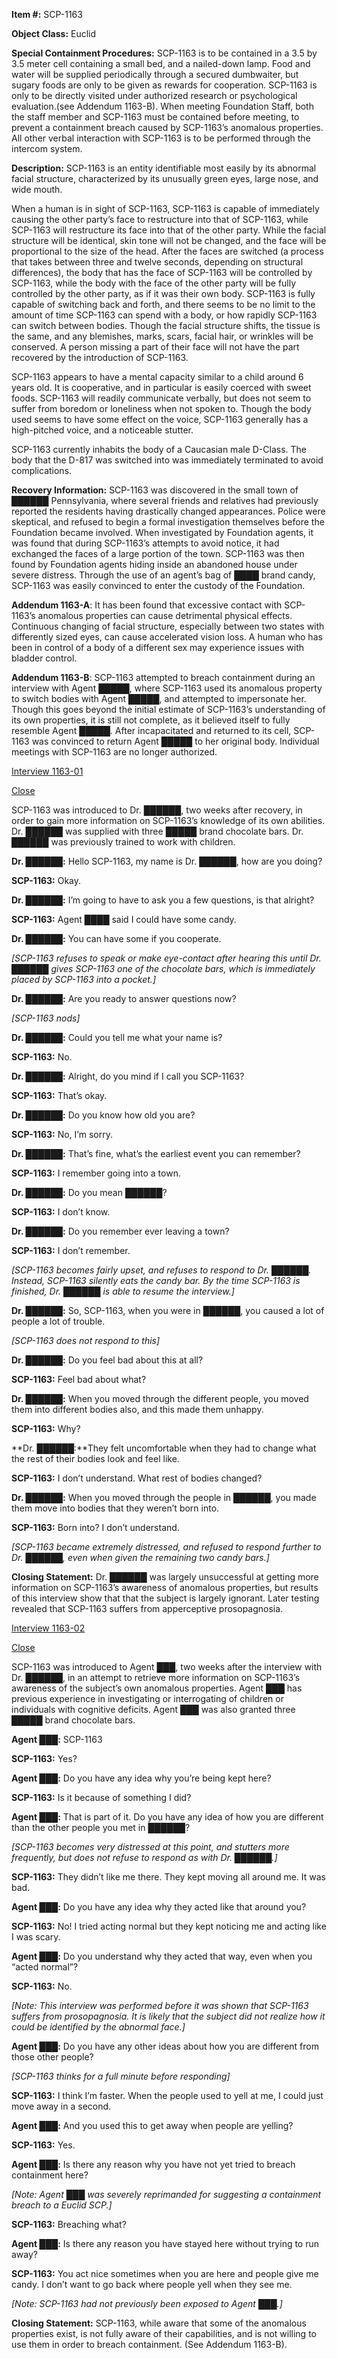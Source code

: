 **Item #:** SCP-1163

**Object Class:** Euclid

**Special Containment Procedures:** SCP-1163 is to be contained in a 3.5 by 3.5 meter cell containing a small bed, and a nailed-down lamp. Food and water will be supplied periodically through a secured dumbwaiter, but sugary foods are only to be given as rewards for cooperation. SCP-1163 is only to be directly visited under authorized research or psychological evaluation.(see Addendum 1163-B). When meeting Foundation Staff, both the staff member and SCP-1163 must be contained before meeting, to prevent a containment breach caused by SCP-1163’s anomalous properties. All other verbal interaction with SCP-1163 is to be performed through the intercom system.

**Description:** SCP-1163 is an entity identifiable most easily by its abnormal facial structure, characterized by its unusually green eyes, large nose, and wide mouth.

When a human is in sight of SCP-1163, SCP-1163 is capable of immediately causing the other party’s face to restructure into that of SCP-1163, while SCP-1163 will restructure its face into that of the other party. While the facial structure will be identical, skin tone will not be changed, and the face will be proportional to the size of the head. After the faces are switched (a process that takes between three and twelve seconds, depending on structural differences), the body that has the face of SCP-1163 will be controlled by SCP-1163, while the body with the face of the other party will be fully controlled by the other party, as if it was their own body. SCP-1163 is fully capable of switching back and forth, and there seems to be no limit to the amount of time SCP-1163 can spend with a body, or how rapidly SCP-1163 can switch between bodies. Though the facial structure shifts, the tissue is the same, and any blemishes, marks, scars, facial hair, or wrinkles will be conserved. A person missing a part of their face will not have the part recovered by the introduction of SCP-1163.

SCP-1163 appears to have a mental capacity similar to a child around 6 years old. It is cooperative, and in particular is easily coerced with sweet foods. SCP-1163 will readily communicate verbally, but does not seem to suffer from boredom or loneliness when not spoken to. Though the body used seems to have some effect on the voice, SCP-1163 generally has a high-pitched voice, and a noticeable stutter.

SCP-1163 currently inhabits the body of a Caucasian male D-Class. The body that the D-817 was switched into was immediately terminated to avoid complications.

**Recovery Information:** SCP-1163 was discovered in the small town of ██████ Pennsylvania, where several friends and relatives had previously reported the residents having drastically changed appearances. Police were skeptical, and refused to begin a formal investigation themselves before the Foundation became involved. When investigated by Foundation agents, it was found that during SCP-1163’s attempts to avoid notice, it had exchanged the faces of a large portion of the town. SCP-1163 was then found by Foundation agents hiding inside an abandoned house under severe distress. Through the use of an agent’s bag of ████ brand candy, SCP-1163 was easily convinced to enter the custody of the Foundation.

**Addendum 1163-A**: It has been found that excessive contact with SCP-1163’s anomalous properties can cause detrimental physical effects. Continuous changing of facial structure, especially between two states with differently sized eyes, can cause accelerated vision loss. A human who has been in control of a body of a different sex may experience issues with bladder control.

**Addendum 1163-B**: SCP-1163 attempted to breach containment during an interview with Agent █████, where SCP-1163 used its anomalous property to switch bodies with Agent █████, and attempted to impersonate her. Though this goes beyond the initial estimate of SCP-1163’s understanding of its own properties, it is still not complete, as it believed itself to fully resemble Agent █████. After incapacitated and returned to its cell, SCP-1163 was convinced to return Agent █████ to her original body. Individual meetings with SCP-1163 are no longer authorized.

[Interview 1163-01](javascript:;)

[Close](javascript:;)

SCP-1163 was introduced to Dr. ██████, two weeks after recovery, in order to gain more information on SCP-1163’s knowledge of its own abilities. Dr. ██████ was supplied with three █████ brand chocolate bars. Dr. ██████ was previously trained to work with children.

**<Begin Log>**

**Dr. ██████:** Hello SCP-1163, my name is Dr. ██████, how are you doing?

**SCP-1163:** Okay.

**Dr. ██████:** I’m going to have to ask you a few questions, is that alright?

**SCP-1163:** Agent ████ said I could have some candy.

**Dr. ██████:** You can have some if you cooperate.

_\[SCP-1163 refuses to speak or make eye-contact after hearing this until Dr. ██████ gives SCP-1163 one of the chocolate bars, which is immediately placed by SCP-1163 into a pocket.\]_

**Dr. ██████:** Are you ready to answer questions now?

_\[SCP-1163 nods\]_

**Dr. ██████:** Could you tell me what your name is?

**SCP-1163:** No.

**Dr. ██████:** Alright, do you mind if I call you SCP-1163?

**SCP-1163:** That’s okay.

**Dr. ██████:** Do you know how old you are?

**SCP-1163:** No, I’m sorry.

**Dr. ██████:** That’s fine, what’s the earliest event you can remember?

**SCP-1163:** I remember going into a town.

**Dr. ██████:** Do you mean ██████?

**SCP-1163:** I don’t know.

**Dr. ██████:** Do you remember ever leaving a town?

**SCP-1163:** I don’t remember.

_\[SCP-1163 becomes fairly upset, and refuses to respond to Dr. ██████. Instead, SCP-1163 silently eats the candy bar. By the time SCP-1163 is finished, Dr. ██████ is able to resume the interview.\]_

**Dr. ██████:** So, SCP-1163, when you were in ██████, you caused a lot of people a lot of trouble.

_\[SCP-1163 does not respond to this\]_

**Dr. ██████:** Do you feel bad about this at all?

**SCP-1163:** Feel bad about what?

**Dr. ██████:** When you moved through the different people, you moved them into different bodies also, and this made them unhappy.

**SCP-1163:** Why?

**Dr. ██████:**They felt uncomfortable when they had to change what the rest of their bodies look and feel like.

**SCP-1163:** I don’t understand. What rest of bodies changed?

**Dr. ██████:** When you moved through the people in ██████, you made them move into bodies that they weren’t born into.

**SCP-1163:** Born into? I don’t understand.

_\[SCP-1163 became extremely distressed, and refused to respond further to Dr. ██████, even when given the remaining two candy bars.\]_

**<End Log>**

**Closing Statement:** Dr. ██████ was largely unsuccessful at getting more information on SCP-1163’s awareness of anomalous properties, but results of this interview show that that the subject is largely ignorant. Later testing revealed that SCP-1163 suffers from apperceptive prosopagnosia.

[Interview 1163-02](javascript:;)

[Close](javascript:;)

SCP-1163 was introduced to Agent ███, two weeks after the interview with Dr. ██████, in an attempt to retrieve more information on SCP-1163’s awareness of the subject’s own anomalous properties. Agent ███ has previous experience in investigating or interrogating of children or individuals with cognitive deficits. Agent ███ was also granted three █████ brand chocolate bars.

**Agent ███:** SCP-1163

**SCP-1163:** Yes?

**Agent ███:** Do you have any idea why you’re being kept here?

**SCP-1163:** Is it because of something I did?

**Agent ███:** That is part of it. Do you have any idea of how you are different than the other people you met in ██████?

_\[SCP-1163 becomes very distressed at this point, and stutters more frequently, but does not refuse to respond as with Dr. ██████.\]_

**SCP-1163:** They didn’t like me there. They kept moving all around me. It was bad.

**Agent ███:** Do you have any idea why they acted like that around you?

**SCP-1163:** No! I tried acting normal but they kept noticing me and acting like I was scary.

**Agent ███:** Do you understand why they acted that way, even when you “acted normal”?

**SCP-1163:** No.

_\[Note: This interview was performed before it was shown that SCP-1163 suffers from prosopagnosia. It is likely that the subject did not realize how it could be identified by the abnormal face.\]_

**Agent ███:** Do you have any other ideas about how you are different from those other people?

_\[SCP-1163 thinks for a full minute before responding\]_

**SCP-1163:** I think I’m faster. When the people used to yell at me, I could just move away in a second.

**Agent ███:** And you used this to get away when people are yelling?

**SCP-1163:** Yes.

**Agent ███:** Is there any reason why you have not yet tried to breach containment here?

_\[Note: Agent ███ was severely reprimanded for suggesting a containment breach to a Euclid SCP.\]_

**SCP-1163:** Breaching what?

**Agent ███:** Is there any reason you have stayed here without trying to run away?

**SCP-1163:** You act nice sometimes when you are here and people give me candy. I don’t want to go back where people yell when they see me.

_\[Note: SCP-1163 had not previously been exposed to Agent ███.\]_

**<End Log>**

**Closing Statement:** SCP-1163, while aware that some of the anomalous properties exist, is not fully aware of their capabilities, and is not willing to use them in order to breach containment. (See Addendum 1163-B).